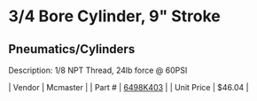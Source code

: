 # 3/4 Bore Cylinder, 9" Stroke
## Pneumatics/Cylinders
Description: 	1/8 NPT Thread, 24lb force @ 60PSI 

| Vendor | Mcmaster | 
| Part # | [6498K403](http://www.mcmaster.com/) | 
| Unit Price | $46.04 | 
